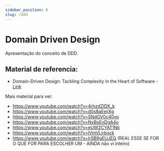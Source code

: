 ```yaml
---
sidebar_position: 6
slug: /ddd
---
```


# Domain Driven Design

Apresentação do conceito de DDD.

## Material de referencia:

- Domain-Driven Design: Tackling Complexity in the Heart of Software - [Link](https://www.amazon.com/gp/product/0321125215/)

Mais material para ver:

- https://www.youtube.com/watch?v=4rhzdZIDX_k
- https://www.youtube.com/watch?v=d0s8aEeijXg
- https://www.youtube.com/watch?v=SNdGV0c40yo
- https://www.youtube.com/watch?v=NvBsEnDgA4o
- https://www.youtube.com/watch?v=eUW2CYAT1Nk
- https://www.youtube.com/watch?v=lVmVLjrbock
- https://www.youtube.com/watch?v=lrSB9gEUJEQ (REAL ESSE SE FOR O QUE FOR PARA ESCOLHER UM - AINDA não vi inteiro)